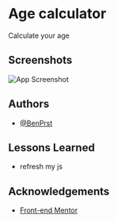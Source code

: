 
# Age calculator

Calculate your age


## Screenshots

![App Screenshot](https://via.placeholder.com/468x300?text=App+Screenshot+Here)

## Authors

- [@BenPrst](https://github.com/BenPrst)

## Lessons Learned

- refresh my js

## Acknowledgements

 - [Front-end Mentor](https://www.frontendmentor.io/)
 


